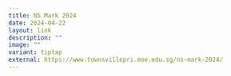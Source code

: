 ```yaml
---
title: NS Mark 2024
date: 2024-04-22
layout: link
description: ""
image: ""
variant: tiptap
external: https://www.townsvillepri.moe.edu.sg/ns-mark-2024/
---
```

